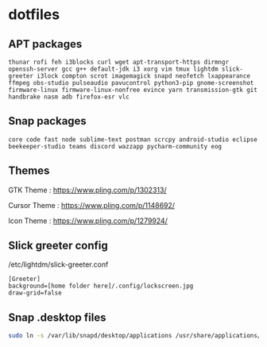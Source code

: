 # dotfiles

## APT packages
```
thunar rofi feh i3blocks curl wget apt-transport-https dirmngr openssh-server gcc g++ default-jdk i3 xorg vim tmux lightdm slick-greeter i3lock compton scrot imagemagick snapd neofetch lxappearance ffmpeg obs-studio pulseaudio pavucontrol python3-pip gnome-screenshot firmware-linux firmware-linux-nonfree evince yarn transmission-gtk git handbrake nasm adb firefox-esr vlc
```

## Snap packages
```
core code fast node sublime-text postman scrcpy android-studio eclipse beekeeper-studio teams discord wazzapp pycharm-community eog
```

## Themes

GTK Theme : https://www.pling.com/p/1302313/

Cursor Theme : https://www.pling.com/p/1148692/

Icon Theme : https://www.pling.com/p/1279924/

## Slick greeter config

/etc/lightdm/slick-greeter.conf

```
[Greeter]
background=[home folder here]/.config/lockscreen.jpg
draw-grid=false
```

## Snap .desktop files
```bash
sudo ln -s /var/lib/snapd/desktop/applications /usr/share/applications/
```
